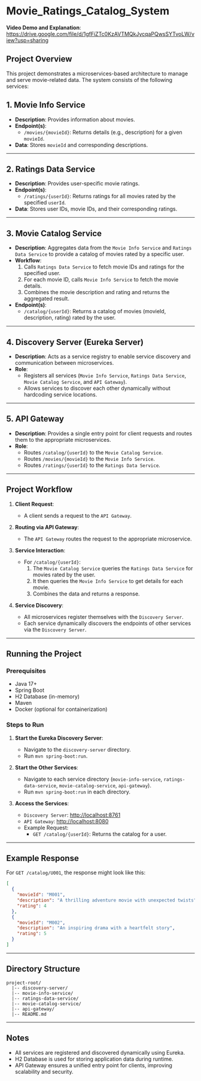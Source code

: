 # Movie_Ratings_Catalog_System

**Video Demo and Explanation**: https://drive.google.com/file/d/1gfFiZTc0KzAVTMQkJycqaPQwsSYTvoLW/view?usp=sharing

## Project Overview

This project demonstrates a microservices-based architecture to manage and serve movie-related data. The system consists of the following services:

## 1. **Movie Info Service**
- **Description**: Provides information about movies.
- **Endpoint(s)**:
  - `/movies/{movieId}`: Returns details (e.g., description) for a given `movieId`.
- **Data**: Stores `movieId` and corresponding descriptions.

---

## 2. **Ratings Data Service**
- **Description**: Provides user-specific movie ratings.
- **Endpoint(s)**:
  - `/ratings/{userId}`: Returns ratings for all movies rated by the specified `userId`.
- **Data**: Stores user IDs, movie IDs, and their corresponding ratings.

---

## 3. **Movie Catalog Service**
- **Description**: Aggregates data from the `Movie Info Service` and `Ratings Data Service` to provide a catalog of movies rated by a specific user.
- **Workflow**:
  1. Calls `Ratings Data Service` to fetch movie IDs and ratings for the specified user.
  2. For each movie ID, calls `Movie Info Service` to fetch the movie details.
  3. Combines the movie description and rating and returns the aggregated result.
- **Endpoint(s)**:
  - `/catalog/{userId}`: Returns a catalog of movies (movieId, description, rating) rated by the user.

---

## 4. **Discovery Server (Eureka Server)**
- **Description**: Acts as a service registry to enable service discovery and communication between microservices.
- **Role**:
  - Registers all services (`Movie Info Service`, `Ratings Data Service`, `Movie Catalog Service`, and `API Gateway`).
  - Allows services to discover each other dynamically without hardcoding service locations.

---

## 5. **API Gateway**
- **Description**: Provides a single entry point for client requests and routes them to the appropriate microservices.
- **Role**:
  - Routes `/catalog/{userId}` to the `Movie Catalog Service`.
  - Routes `/movies/{movieId}` to the `Movie Info Service`.
  - Routes `/ratings/{userId}` to the `Ratings Data Service`.

---

## Project Workflow
1. **Client Request**:
   - A client sends a request to the `API Gateway`.

2. **Routing via API Gateway**:
   - The `API Gateway` routes the request to the appropriate microservice.

3. **Service Interaction**:
   - For `/catalog/{userId}`:
     1. The `Movie Catalog Service` queries the `Ratings Data Service` for movies rated by the user.
     2. It then queries the `Movie Info Service` to get details for each movie.
     3. Combines the data and returns a response.

4. **Service Discovery**:
   - All microservices register themselves with the `Discovery Server`.
   - Each service dynamically discovers the endpoints of other services via the `Discovery Server`.

---

## Running the Project

### Prerequisites
- Java 17+
- Spring Boot
- H2 Database (in-memory)
- Maven
- Docker (optional for containerization)

### Steps to Run
1. **Start the Eureka Discovery Server**:
   - Navigate to the `discovery-server` directory.
   - Run `mvn spring-boot:run`.

2. **Start the Other Services**:
   - Navigate to each service directory (`movie-info-service`, `ratings-data-service`, `movie-catalog-service`, `api-gateway`).
   - Run `mvn spring-boot:run` in each directory.

3. **Access the Services**:
   - `Discovery Server`: [http://localhost:8761](http://localhost:8761)
   - `API Gateway`: [http://localhost:8080](http://localhost:8080)
   - Example Request:
     - `GET /catalog/{userId}`: Returns the catalog for a user.

---

## Example Response
For `GET /catalog/U001`, the response might look like this:
```json
[
  {
    "movieId": "M001",
    "description": "A thrilling adventure movie with unexpected twists",
    "rating": 4
  },
  {
    "movieId": "M002",
    "description": "An inspiring drama with a heartfelt story",
    "rating": 5
  }
]
```

---

## Directory Structure
```
project-root/
  |-- discovery-server/
  |-- movie-info-service/
  |-- ratings-data-service/
  |-- movie-catalog-service/
  |-- api-gateway/
  |-- README.md
```

---

## Notes
- All services are registered and discovered dynamically using Eureka.
- H2 Database is used for storing application data during runtime.
- API Gateway ensures a unified entry point for clients, improving scalability and security.

